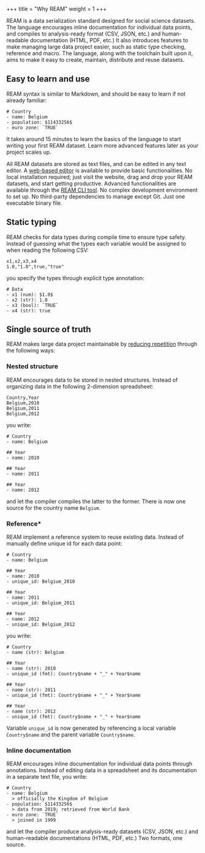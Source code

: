+++
title = "Why REAM"
weight = 1
+++

REAM is a data serialization standard designed for social science datasets.
The language encourages inline documentation for individual data points, and compiles to analysis-ready format (CSV, JSON, etc.) and human-readable documentation (HTML, PDF, etc.)
It also introduces features to make managing large data project easier, such as static type checking, reference and macro.
The language, along with the toolchain built upon it, aims to make it easy to create, maintain, distribute and reuse datasets.

## Easy to learn and use

REAM syntax is similar to Markdown, and should be easy to learn if not already familiar:

```ream
# Country
- name: Belgium
- population: $11433256$
- euro zone: `TRUE`
```

It takes around 15 minutes to learn the basics of the language to start writing your first REAM dataset.
Learn more advanced features later as your project scales up.

All REAM datasets are stored as text files, and can be edited in any text editor.
A [web-based editor](https://chmlee.github.io/ream-editor) is available to provide basic functionalities.
No local installation required; just visit the website, drag and drop your REAM datasets, and start getting productive.
Advanced functionalities are available through the [REAM CLI tool](https://github.com/chmlee/ream-core).
No complex development environment to set up.
No third-party dependencies to manage except Git.
Just one executable binary file.

## Static typing

REAM checks for data types during compile time to ensure type safety.
Instead of guessing what the types each variable would be assigned to when reading the following CSV:
```csvv
x1,x2,x3,x4
1.0,"1.0",true,"true"
```

you specify the types through explicit type annotation:
```ream
# Data
- x1 (num): $1.0$
- x2 (str): 1.0
- x3 (bool): `TRUE`
- x4 (str): true
```

## Single source of truth

REAM makes large data project maintainable by [reducing repetition](https://en.wikipedia.org/wiki/Don%27t_repeat_yourself) through the following ways:

### Nested structure

REAM encourages data to be stored in nested structures.
Instead of organizing data in the following 2-dimension spreadsheet:

```csvv
Country,Year
Belgium,2010
Belgium,2011
Belgium,2012
```
you write:
```ream
# Country
- name: Belgium

## Year
- name: 2010

## Year
- name: 2011

## Year
- name: 2012
```
and let the compiler compiles the latter to the former.
There is now one source for the country name `Belgium`.

### Reference*

REAM implement a reference system to reuse existing data.
Instead of manually define unique id for each data point:

```ream
# Country
- name: Belgium

## Year
- name: 2010
- unique_id: Belgium_2010

## Year
- name: 2011
- unique_id: Belgium_2011

## Year
- name: 2012
- unique_id: Belgium_2012
```

you write:
```ream
# Country
- name (str): Belgium

## Year
- name (str): 2010
- unique_id (fmt): Country$name + "_" + Year$name

## Year
- name (str): 2011
- unique_id (fmt): Country$name + "_" + Year$name

## Year
- name (str): 2012
- unique_id (fmt): Country$name + "_" + Year$name
```

Variable `unique_id` is now generated by referencing a local variable `Country$name` and the parent variable `Country$name`.

### Inline documentation

REAM encourages inline documentation for individual data points through annotations.
Instead of editing data in a spreadsheet and its documentation in a separate text file, you write:

```ream
# Country
- name: Belgium
  > officially the Kingdom of Belgium
- population: $11433256$
  > data from 2019; retrieved from World Bank
- euro zone: `TRUE`
  > joined in 1999
```
and let the compiler produce analysis-ready datasets (CSV, JSON, etc.) and human-readable documentations (HTML, PDF, etc.)
Two formats, one source.
